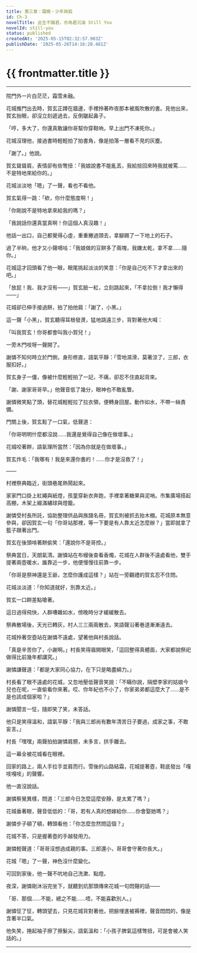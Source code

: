 ```yaml
---
title: 第三章：霜曉・少年與狐
id: Ch-3
novelTitle: 此生不識君，亦為君沉淪 Still You
novelId: still-you
status: published
createdAt: '2025-05-15T02:32:57.903Z'
publishDate: '2025-05-26T14:16:28.481Z'
---
```


# {{ frontmatter.title }}

<script setup>
import { useData } from 'vitepress'
const { frontmatter } = useData()
// 如果需要 withBase，可以取消註解下一行
// import { withBase } from 'vitepress'
</script>

---

院門外一片白茫茫，霜雪未融。

花城推門出去時，賀玄正蹲在牆邊，手裡拎著昨夜那本被風吹散的書。見他出來，賀玄抬眼，卻沒立刻遞過去，反倒皺起鼻子。

「哼，多大了，你還真敢讓你哥幫你穿鞋吶，早上出門不凍死你。」

花城沒理他，接過書時輕輕拍了拍書角，像是拍落一層看不見的灰塵。

「謝了。」他說。

賀玄聳聳肩，表情卻有些彆扭：「我娘說書不能亂丟，我給撿回來時我就被罵……不是特地來給你的。」

花城淡淡地「嗯」了一聲，看也不看他。

賀玄氣得一跳：「欸，你什麼態度啊！」

「你剛說不是特地拿來給我的嗎？」

「我說話你還真當真啊！你這個人真沒趣！」

他話一出口，自己都覺得心虛，重重撇過頭去，拿腳踢了一下地上的石子。

過了半晌，他才又小聲嘀咕：「我娘做的豆餅多了兩塊，我嫌太乾，拿不拿……隨你。」

花城這才回頭看了他一眼，眼尾挑起淡淡的笑意：「你是自己吃不下才拿出來的吧。」

「放屁！我、我才沒有——」賀玄臉一紅，立刻跳起來，「不拿拉倒！我才懶得——」

花城卻已伸手接過餅，拍了拍他肩：「謝了，小黑。」

這一聲「小黑」，賀玄聽得耳根發燙，猛地跳遠三步，背對著他大喊：

「叫我賀玄！你哥都會叫我小賀兒！」

一旁木門吱呀一聲開了。

謝憐不知何時立於門側，身形修直，語氣平靜：「雪地濕滑，莫著涼了，三郎，衣服扣好。」

賀玄身子一僵，像被什麼輕輕拍了一記，不痛，卻忍不住直起背來。

「謝、謝家哥哥早。」他聲音低了幾分，眼神也不敢亂瞥。

謝憐微笑點了頭，替花城輕輕拉了拉衣領，便轉身回屋。動作如水，不帶一絲責備。

門關上後，賀玄鬆了一口氣，低聲道：

「你哥明明什麼都沒說……我還是覺得自己像在做壞事。」

花城咬著餅，語氣理所當然：「因為你就是在做壞事。」

賀玄炸毛：「我哪有！我是來還你書的！……你才是沒救了！」

——

村裡祭典臨近，街頭巷尾熱鬧起來。

家家門口掛上紅繩與紙燈，孩童穿新衣奔跑，手裡拿著糖果與泥哨。市集廣場搭起高棚，木架上綴滿繡球與燈籠。

謝憐受村長所託，協助整理供品與族譜名冊，賀玄則被抓去抬木棚。花城原本無意參與，卻因賀玄一句「你哥站那裡，等一下要是有人靠太近怎麼辦？」當即就拿了籃子跟著出門。

賀玄在後頭啃著餅偷笑：「還說你不是哥控。」

祭典當日，天朗氣清。謝憐站在布幔後查看香燭，花城在人群後不遠處看他，雙手提著兩壺暖水，誰靠近一步，他便慢慢往前靠一步。

「你哥是祭神還是王爺，怎麼你護成這樣？」站在一旁觀禮的賀玄忍不住問。

花城淡淡道：「你知道就好，別靠太近。」

賀玄一口餅差點嗆著。

這日過得飛快，人群嘈雜如水，傍晚時分才緩緩散去。

祭典散場後，天光已轉灰，村人三三兩兩散去，笑語聲沿著巷道漸漸遠去。

花城拎著空壺站在謝憐不遠處，望著他與村長說話。

「真是辛苦你了，小謝啊。」村長笑得眉開眼笑，「這回整得真體面，大家都說祭祀做得比前幾年都講究。」

謝憐謙聲道：「都是大家同心協力，在下只是略盡綿力。」

村長看了眼不遠處的花城，又忽地壓低聲音笑說：「不瞞你說，隔壁李家的姑娘今兒也在呢，一直偷看你來著。哎、你年紀也不小了，你家弟弟都這麼大了……是不是也該成個家啦？」

謝憐聞言一怔，隨即笑了笑，未答話。

他只是笑得溫和，語氣平靜：「我與三郎尚有數年清苦日子要過，成家之事，不敢妄言。」

村長「嘿嘿」兩聲拍拍謝憐肩膀，未多言，拱手離去。

這一幕全被花城看在眼裡。

回家的路上，兩人手拉手並肩而行。雪後的山路結霜，花城提著壺，鞋底發出「嘎吱嘎吱」的聲響。

他一直沒說話。

謝憐察覺異樣，問道：「三郎今日怎麼這麼安靜，是太累了嗎？」

花城垂著眼，聲音低低的：「哥，若有人真的想嫁給你……你會娶她嗎？」

謝憐步子頓了頓，轉頭看他：「你怎麼忽然問這個？」

花城不答，只是握著壺的手越發用力。

謝憐輕聲道：「哥哥沒想過成親的事。三郎還小，哥哥會守著你長大。」

花城「嗯」了一聲，神色沒什麼變化。

可回到家後，他一聲不吭地自己洗漱、點燈。

夜深，謝憐剛沐浴完坐下，就聽到炕那頭傳來花城一句悶聲的話——

「哥、那個……不能，總之不能……唔，不能喜歡別人。」

謝憐怔了怔，轉頭望去，只見花城背對著他，把臉埋進被褥裡，聲音悶悶的，像是含著半口氣。

他失笑，捲起袖子擦了擦髮尖，語氣溫和：「小孩子脾氣這樣彆扭，可是會被人笑話的。」


---
